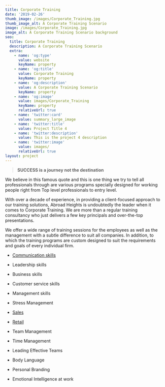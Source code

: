 ```yaml
---
title: Corporate Training
date: '2019-02-26'
thumb_image: /images/Corporate_Training.jpg
thumb_image_alt: A Corporate Training Scenario
image: /images/Corporate_Training.jpg
image_alt: A Corporate Training Scenario background
seo:
  title: Corporate Training
  description: A Corporate Training Scenario
  extra:
    - name: 'og:type'
      value: website
      keyName: property
    - name: 'og:title'
      value: Corporate Training
      keyName: property
    - name: 'og:description'
      value: A Corporate Training Scenario
      keyName: property
    - name: 'og:image'
      value: images/Corporate_Training
      keyName: property
      relativeUrl: true
    - name: 'twitter:card'
      value: summary_large_image
    - name: 'twitter:title'
      value: Project Title 4
    - name: 'twitter:description'
      value: This is the project 4 description
    - name: 'twitter:image'
      value: images/
      relativeUrl: true
layout: project
---
```

> **SUCCESS is a journey not the destination**

We believe in this famous quote and this is one thing we try to tell all professionals through are various programs specially designed for working people right from Top level professionals to entry level.

With over a decade of experience, in providing a client-focused approach to our training solutions, Abroad Heights is undoubtedly the leader when it comes to Corporate Training. We are more than a regular training consultancy who just delivers a few key principals and over-the-top presentations.

We offer a wide range of training sessions for the employees as well as the management with a subtle difference to suit all companies. In addition, to which the training programs are custom designed to suit the requirements and goals of every individual firm.

*   [Communication skills](www.visionlauncher.com)

*   Leadership skills

*   Business skills

*   Customer service skills

*   Management skills

*   Stress Management

*   [Sales](www.visionlauncher.com)

*   [Retail](www.visionlauncher.com)

*   Team Management

*   Time Management

*   Leading Effective Teams

*   Body Language

*   Personal Branding

*   Emotional Intelligence at work

